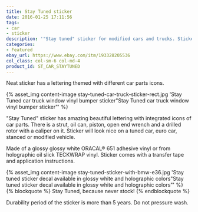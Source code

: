 ```yaml
---
title: Stay Tuned sticker
date: 2016-01-25 17:11:56
tags:
- car
- sticker
description: '"Stay tuned" sticker for modified cars and trucks. Sticker has a neat lettering themed with diffetent car parts. Available in white or holographic colors.'
categories:
- Featured
ebay_url: https://www.ebay.com/itm/193328205536
col_class: col-sm-6 col-md-4
product_id: ST_CAR_STAYTUNED
---
```


Neat sticker has a lettering themed with different car parts icons.

<!-- more -->
{% asset_img content-image stay-tuned-car-truck-sticker-rect.jpg 'Stay Tuned car truck window vinyl bumper sticker"Stay Tuned car truck window vinyl bumper sticker"' %}

"Stay Tuned" sticker has amazing beautiful lettering with integrated icons of car parts. There is a strut, oil can, piston, open end wrench and a drilled rotor with a caliper on it. Sticker will look nice on a tuned car, euro car, stanced or modified vehicle.

Made of a glossy glossy white ORACAL® 651 adhesive vinyl or from holographic oil slick TECKWRAP vinyl. Sticker comes with a transfer tape and application instructions.

{% asset_img content-image stay-tuned-sticker-with-bmw-e36.jpg 'Stay tuned sticker decal available in glossy white and holographic colors"Stay tuned sticker decal available in glossy white and holographic colors"' %}
{% blockquote %}
Stay Tuned, because never stock!
{% endblockquote %}

Durability period of the sticker is more than 5 years. Do not pressure wash.
